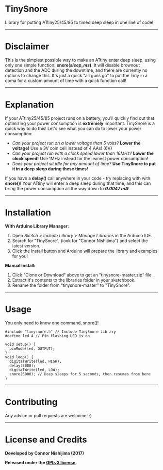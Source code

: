 # TinySnore
Library for putting ATtiny25/45/85 to timed deep sleep in one line of code!

----------
# Disclaimer

This is the simplest possible way to make an ATtiny enter deep sleep, using only one simple function: **snore(*sleep_ms*)**. It will disable brownout detection and the ADC during the downtime, and there are currently no options to change this. It's just a quick "all guns go" to put the Tiny in a coma for a custom amount of time with a quick function call!

----------
# Explanation

If your ATtiny25/45/85 project runs on a battery, you'll quickly find out that optimizing your power consumption is **extremely** important. TinySnore is a quick way to do this! Let's see what you can do to lower your power consumption:

- *Can your project run on a lower voltage than 5 volts?* **Lower the voltage!** Use a 3V coin cell instead of 4 AAs! (6V)
- *Can your project run with a clock speed lower than 16MHz?* **Lower the clock speed!** Use 1MHz instead for the leanest power consumption!
- *Does your project sit idle for any amount of time?* **Use TinySnore to put it in a deep sleep during these times!**
 
If you have a **delay()** call anywhere in your code - try replacing with with **snore()**! Your ATtiny will enter a deep sleep during that time, and this can bring the power consumption all the way down to ***0.0047 mA***!

----------
# Installation

**With Arduino Library Manager:**

1. Open *Sketch > Include Library > Manage Libraries* in the Arduino IDE.
2. Search for "TinySnore", (look for "Connor Nishijima") and select the latest version.
3. Click the Install button and Arduino will prepare the library and examples for you!

**Manual Install:**

1. Click "Clone or Download" above to get an "tinysnore-master.zip" file.
2. Extract it's contents to the libraries folder in your sketchbook.
3. Rename the folder from "tinysnore-master" to "TinySnore".

----------
# Usage

You only need to know one command, snore()!

    #include "tinysnore.h" // Include TinySnore Library
    #define led 4 // Pin flashing LED is on

    void setup() {
      pinMode(led, OUTPUT);
    }
    void loop() {
      digitalWrite(led, HIGH);
      delay(5000);
      digitalWrite(led, LOW);
      snore(5000); // Deep sleeps for 5 seconds, then resumes from here
    }
    
----------
# Contributing
Any advice or pull requests are welcome! :)

----------
# License and Credits
**Developed by Connor Nishijima (2017)**

**Released under the [GPLv3 license](http://www.gnu.org/licenses/gpl-3.0.en.html).**

